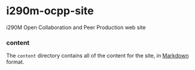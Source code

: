 i290m-ocpp-site
===============

i290M Open Collaboration and Peer Production web site

### content

The `content` directory contains all of the content for the site, in [Markdown](http://daringfireball.net/projects/markdown/syntax) format.
